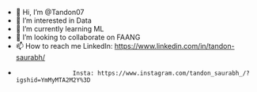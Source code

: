 - 👋 Hi, I’m @Tandon07
- 👀 I’m interested in Data
- 🌱 I’m currently learning ML
- 💞️ I’m looking to collaborate on FAANG
- 📫 How to reach me LinkedIn: https://www.linkedin.com/in/tandon-saurabh/
-                     Insta: https://www.instagram.com/tandon_saurabh_/?igshid=YmMyMTA2M2Y%3D

<!---
Tandon07/Tandon07 is a ✨ special ✨ repository because its `README.md` (this file) appears on your GitHub profile.
You can click the Preview link to take a look at your changes.
--->
